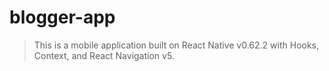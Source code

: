 # blogger-app

> This is a mobile application built on React Native v0.62.2 with Hooks, Context, and React Navigation v5.
